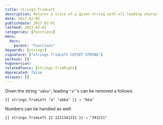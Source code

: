 ```yaml
---
title: strings.TrimLeft
description: Returns a slice of a given string with all leading characters contained in the cutset removed.
date: 2017-02-01
publishdate: 2017-02-01
lastmod: 2017-02-01
categories: [functions]
menu:
  docs:
    parent: "functions"
keywords: [strings]
signature: ["strings.TrimLeft CUTSET STRING"]
workson: []
hugoversion:
relatedfuncs: [strings.TrimRight]
deprecated: false
aliases: []
---
```


Given the string `"abba"`, leading `"a"`'s can be removed a follows:

    {{ strings.TrimLeft "a" "abba" }} → "bba"

Numbers can be handled as well:

    {{ strings.TrimLeft 12 1221341221 }} → "341221"
